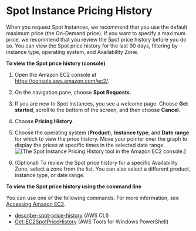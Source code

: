 # Spot Instance Pricing History<a name="using-spot-instances-history"></a>

When you request Spot Instances, we recommend that you use the default maximum price \(the On\-Demand price\)\. If you want to specify a maximum price, we recommend that you review the Spot price history before you do so\. You can view the Spot price history for the last 90 days, filtering by instance type, operating system, and Availability Zone\.

**To view the Spot price history \(console\)**

1. Open the Amazon EC2 console at [https://console\.aws\.amazon\.com/ec2/](https://console.aws.amazon.com/ec2/)\.

1. On the navigation pane, choose **Spot Requests**\.

1. If you are new to Spot Instances, you see a welcome page\. Choose **Get started**, scroll to the bottom of the screen, and then choose **Cancel**\.

1. Choose **Pricing History**\. 

1. Choose the operating system \(**Product**\), **Instance type**, and **Date range** for which to view the price history\. Move your pointer over the graph to display the prices at specific times in the selected date range\.  
![\[The Spot Instance Pricing History tool in the Amazon EC2 console.\]](http://docs.aws.amazon.com/AWSEC2/latest/WindowsGuide/images/SpotInstance_spotinstancepricinghistory-gwt.png)

1. \(Optional\) To review the Spot price history for a specific Availability Zone, select a zone from the list\. You can also select a different product, instance type, or date range\.

**To view the Spot price history using the command line**

You can use one of the following commands\. For more information, see [Accessing Amazon EC2](concepts.md#access-ec2)\.
+ [describe\-spot\-price\-history](https://docs.aws.amazon.com/cli/latest/reference/ec2/describe-spot-price-history.html) \(AWS CLI\)
+ [Get\-EC2SpotPriceHistory](https://docs.aws.amazon.com/powershell/latest/reference/items/Get-EC2SpotPriceHistory.html) \(AWS Tools for Windows PowerShell\)